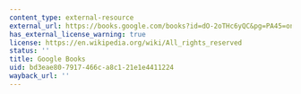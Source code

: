 ```yaml
---
content_type: external-resource
external_url: https://books.google.com/books?id=dO-2oTHc6yQC&pg=PA45=onepage#v=onepage&q&f=false
has_external_license_warning: true
license: https://en.wikipedia.org/wiki/All_rights_reserved
status: ''
title: Google Books
uid: bd3eae80-7917-466c-a8c1-21e1e4411224
wayback_url: ''
---
```

